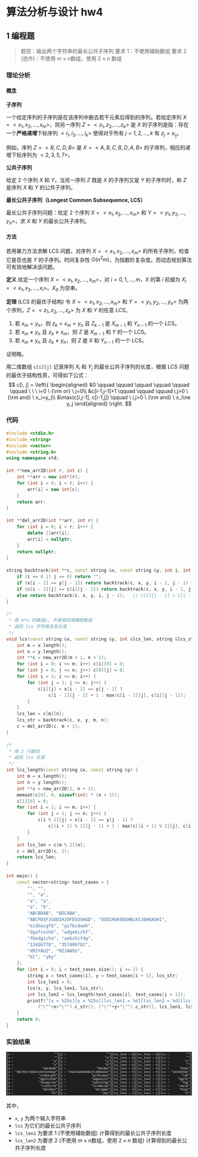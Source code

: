 # 算法分析与设计 hw4


## 1 编程题

> 题目：输出两个字符串的最长公共子序列
> 要求 1：不使用辅助数组
> 要求 2 (选作)：不使用 $m\times n$数组，使用 $2\times n$ 数组

### 理论分析

#### 概念

**子序列**

一个给定序列的子序列是在该序列中删去若干元素后得到的序列。若给定序列 $X=<x_1,x_2,...,x_m>$，则另一序列 $Z=<z_1,z_2,...,z_k>$ 是 $X$ 的子序列是指：存在一个**严格递增**下标序列 $<i_1,i_2,...,i_k>$ 使得对于所有 $j=1,2,...,k$ 有 $z_j=x_{i_j}$。

例如，序列 $Z=<B,C,D,B>$ 是 $X=<A,B,C,B,D,A,B>$ 的子序列，相应的递增下标序列为 $<2,3,5,7>$。

**公共子序列**

给定 2 个序列 $X$ 和 $Y$，当另一序列 $Z$ 既是 $X$ 的子序列又是 $Y$ 的子序列时，称 $Z$ 是序列 $X$ 和 $Y$ 的公共子序列。

**最长公共子序列（Longest Common Subsequence, LCS）**

最长公共子序列问题：给定 2 个序列 $X=<x_1,x_2,...,x_m>$ 和 $Y=<y_1,y_2,...,y_n>$，求 $X$ 和 $Y$ 的最长公共子序列。

#### 方法

若用暴力方法求解 LCS 问题，对序列 $X=<x_1,x_2,...,x_m>$ 的所有子序列，检查它是否也是 $Y$ 的子序列。时间复杂性 $O(n^2m)$，为指数阶复杂度。而动态规划算法可有效地解决该问题。

**定义** 给定一个序列 $X=<x_1,x_2,...,x_m>$，对 $i=0,1,...,m$，$X$ 的第 $i$ 前缀为 $X_i=<x_1,x_2,...,x_i>$。$X_0$ 为空串。

**定理** (LCS 的最优子结构) 令 $X=<x_1,x_2,...,x_m>$ 和 $Y=<y_1,y_2,...,y_n>$ 为两个序列，$Z=<z_1,z_2,...,z_k>$ 为 $X$ 和 $Y$ 的任意 $LCS$。

1. 若 $x_m=y_n$，则 $z_k=x_m=y_n$ 且 $Z_{k-1}$ 是 $X_{m-1}$ 和 $Y_{n-1}$ 的一个 LCS。
2. 若 $x_m \ne y_n$ 且 $z_k \ne x_m$，则 $Z$ 是 $X_{m-1}$ 和 $Y$ 的一个 LCS。
3. 若 $x_m \ne y_n$ 且 $z_k \ne y_n$，则 $Z$ 是 $X$ 和 $Y_{n-1}$ 的一个 LCS。

证明略。

用二维数组 `c[i][j]` 记录序列 $X_i$ 和 $Y_j$ 的最长公共子序列的长度，根据 LCS 问题的最优子结构性质，可得如下公式：
$$
c[i, j] = \left\{
\begin{aligned}
&0 \qquad \qquad \qquad \qquad \qquad \qquad \ \ \ i=0 \ {\rm or} \ j=0\\
&c[i-1,j-1]+1 \qquad \qquad \qquad i,j>0 \ {\rm and} \ x_i=y_j\\
&\max(c[i,j-1], c[i-1,j]) \qquad \ i,j>0 \ {\rm and} \ x_i\ne y_j
\end{aligned}
\right.
$$

### 代码

```c++
#include <stdio.h>
#include <string>
#include <vector>
#include <string.h>
using namespace std;

int **new_arr2D(int r, int c) {
    int **arr = new int*[r];
    for (int i = 0; i < r; i++) {
        arr[i] = new int[c];
    }
    return arr;
}

int **del_arr2D(int **arr, int r) {
    for (int i = 0; i < r; i++) {
        delete []arr[i];
        arr[i] = nullptr;
    }
    return nullptr;
}

string backtrack(int **c, const string &x, const string &y, int i, int j) {
    if (i == 0 || j == 0) return "";
    if (x[i - 1] == y[j - 1]) return backtrack(c, x, y, i - 1, j - 1) + x[i - 1];
    if (c[i - 1][j] >= c[i][j - 1]) return backtrack(c, x, y, i - 1, j);
    else return backtrack(c, x, y, i, j - 1);   // c[i][j - 1] > c[i - 1][j]
}

/*
 * 用 m*n 的数组c, 不使用回溯辅助数组
 * 返回 lcs 字符串及其长度
 */
void lcs(const string &x, const string &y, int &lcs_len, string &lcs_str) {
    int m = x.length();
    int n = y.length();
    int **c = new_arr2D(m + 1, n + 1);
    for (int i = 0; i <= m; i++) c[i][0] = 0;
    for (int j = 0; j <= n; j++) c[0][j] = 0;
    for (int i = 1; i <= m; i++) {
        for (int j = 1; j <= n; j++) {
            c[i][j] = x[i - 1] == y[j - 1] ?
                c[i - 1][j - 1] + 1 : max(c[i - 1][j], c[i][j - 1]);
        }
    }
    lcs_len = c[m][n];
    lcs_str = backtrack(c, x, y, m, n);
    c = del_arr2D(c, m + 1);
}

/*
 * 用 2 行数组
 * 返回 lcs 长度
 */
int lcs_length(const string &x, const string &y) {
    int m = x.length();
    int n = y.length();
    int **c = new_arr2D(2, n + 1);
    memset(c[0], 0, sizeof(int) * (n + 1));
    c[1][0] = 0;
    for (int i = 1; i <= m; i++) {
        for (int j = 1; j <= n; j++) {
            c[i % 2][j] = x[i - 1] == y[j - 1] ? 
                c[(i + 1) % 2][j - 1] + 1 : max(c[(i + 1) % 2][j], c[i % 2][j - 1]);
        }
    }
    int lcs_len = c[m % 2][n];
    c = del_arr2D(c, 2);
    return lcs_len;
}

int main() {
    const vector<string> test_cases = {
        "", "",
        "", "a",
        "a", "a",
        "a", "b",
        "ABCBDAB", "BDCABA",
        "ABCPDSFJGODIHJOFDIUSHGD", "OSDIHGKODGHBLKSJBHKAGHI",
        "eidhacgfb", "gifbcdaeh",
        "dgafceihb", "adgebichf",
        "fbedgicha", "aebchifdg",
        "13456778", "357486782",
        "XMJYAUZ", "MZJAWXU",
        "bl", "yby"
    };
    for (int i = 0; i < test_cases.size(); i += 2) {
        string x = test_cases[i], y = test_cases[i + 1], lcs_str;
        int lcs_len1 = 0;
        lcs(x, y, lcs_len1, lcs_str);
        int lcs_len2 = lcs_length(test_cases[i], test_cases[i + 1]);
        printf("[x = %25s][y = %25s][lsc_len1 = %d][lsc_len2 = %d][lcs = %11s]\n",
            ("\""+x+"\"").c_str(), ("\""+y+"\"").c_str(), lcs_len1, lcs_len2,("\""+lcs_str+"\"").c_str());
    }
    return 0;
}
```

### 实验结果

![hw4](assets/hw4.png)

其中，

* `x`, `y` 为两个输入字符串
* `lcs` 为它们的最长公共子序列
* `lcs_len1` 为要求 1 (不使用辅助数组) 计算得到的最长公共子序列长度
* `lcs_len2` 为要求 2 (不使用 $m\times n$数组，使用 $2\times n$ 数组) 计算得到的最长公共子序列长度
